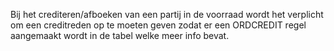 Bij het crediteren/afboeken van een partij in de voorraad wordt het verplicht om een creditreden op te moeten geven zodat er een ORDCREDIT regel aangemaakt wordt in de tabel welke meer info bevat.
